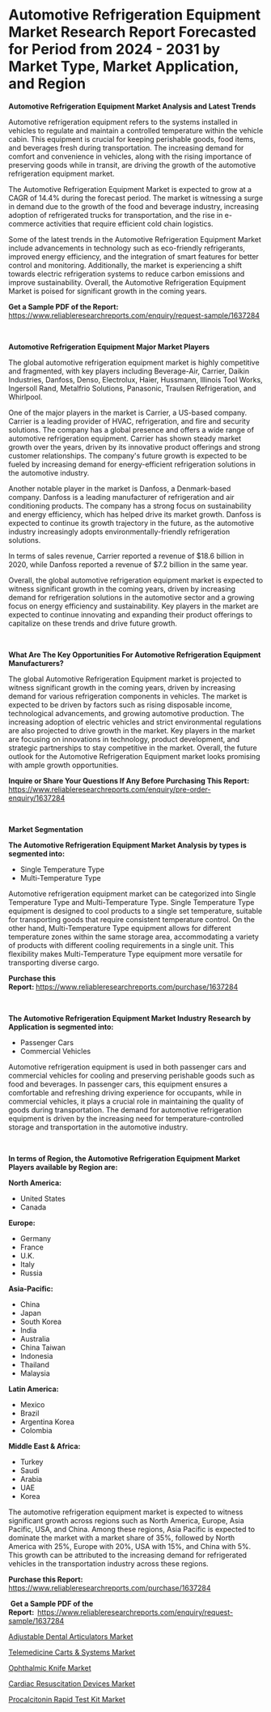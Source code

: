 <p><h1>Automotive Refrigeration Equipment Market Research Report Forecasted for Period from 2024 -  2031 by Market Type, Market Application, and Region</h1></p><p><strong>Automotive Refrigeration Equipment Market Analysis and Latest Trends</strong></p>
<p><p>Automotive refrigeration equipment refers to the systems installed in vehicles to regulate and maintain a controlled temperature within the vehicle cabin. This equipment is crucial for keeping perishable goods, food items, and beverages fresh during transportation. The increasing demand for comfort and convenience in vehicles, along with the rising importance of preserving goods while in transit, are driving the growth of the automotive refrigeration equipment market.</p><p>The Automotive Refrigeration Equipment Market is expected to grow at a CAGR of 14.4% during the forecast period. The market is witnessing a surge in demand due to the growth of the food and beverage industry, increasing adoption of refrigerated trucks for transportation, and the rise in e-commerce activities that require efficient cold chain logistics.</p><p>Some of the latest trends in the Automotive Refrigeration Equipment Market include advancements in technology such as eco-friendly refrigerants, improved energy efficiency, and the integration of smart features for better control and monitoring. Additionally, the market is experiencing a shift towards electric refrigeration systems to reduce carbon emissions and improve sustainability. Overall, the Automotive Refrigeration Equipment Market is poised for significant growth in the coming years.</p></p>
<p><strong>Get a Sample PDF of the Report:&nbsp;</strong> <a href="https://www.reliableresearchreports.com/enquiry/request-sample/1637284">https://www.reliableresearchreports.com/enquiry/request-sample/1637284</a></p>
<p>&nbsp;</p>
<p><strong>Automotive Refrigeration Equipment Major Market Players</strong></p>
<p><p>The global automotive refrigeration equipment market is highly competitive and fragmented, with key players including Beverage-Air, Carrier, Daikin Industries, Danfoss, Denso, Electrolux, Haier, Hussmann, Illinois Tool Works, Ingersoll Rand, Metalfrio Solutions, Panasonic, Traulsen Refrigeration, and Whirlpool.</p><p>One of the major players in the market is Carrier, a US-based company. Carrier is a leading provider of HVAC, refrigeration, and fire and security solutions. The company has a global presence and offers a wide range of automotive refrigeration equipment. Carrier has shown steady market growth over the years, driven by its innovative product offerings and strong customer relationships. The company's future growth is expected to be fueled by increasing demand for energy-efficient refrigeration solutions in the automotive industry.</p><p>Another notable player in the market is Danfoss, a Denmark-based company. Danfoss is a leading manufacturer of refrigeration and air conditioning products. The company has a strong focus on sustainability and energy efficiency, which has helped drive its market growth. Danfoss is expected to continue its growth trajectory in the future, as the automotive industry increasingly adopts environmentally-friendly refrigeration solutions.</p><p>In terms of sales revenue, Carrier reported a revenue of $18.6 billion in 2020, while Danfoss reported a revenue of $7.2 billion in the same year.</p><p>Overall, the global automotive refrigeration equipment market is expected to witness significant growth in the coming years, driven by increasing demand for refrigeration solutions in the automotive sector and a growing focus on energy efficiency and sustainability. Key players in the market are expected to continue innovating and expanding their product offerings to capitalize on these trends and drive future growth.</p></p>
<p>&nbsp;</p>
<p><strong>What Are The Key Opportunities For Automotive Refrigeration Equipment Manufacturers?</strong></p>
<p><p>The global Automotive Refrigeration Equipment market is projected to witness significant growth in the coming years, driven by increasing demand for various refrigeration components in vehicles. The market is expected to be driven by factors such as rising disposable income, technological advancements, and growing automotive production. The increasing adoption of electric vehicles and strict environmental regulations are also projected to drive growth in the market. Key players in the market are focusing on innovations in technology, product development, and strategic partnerships to stay competitive in the market. Overall, the future outlook for the Automotive Refrigeration Equipment market looks promising with ample growth opportunities.</p></p>
<p><strong>Inquire or Share Your Questions If Any Before Purchasing This Report:</strong> <a href="https://www.reliableresearchreports.com/enquiry/pre-order-enquiry/1637284">https://www.reliableresearchreports.com/enquiry/pre-order-enquiry/1637284</a></p>
<p>&nbsp;</p>
<p><strong>Market Segmentation</strong></p>
<p><strong>The Automotive Refrigeration Equipment Market Analysis by types is segmented into:</strong></p>
<p><ul><li>Single Temperature Type</li><li>Multi-Temperature Type</li></ul></p>
<p><p>Automotive refrigeration equipment market can be categorized into Single Temperature Type and Multi-Temperature Type. Single Temperature Type equipment is designed to cool products to a single set temperature, suitable for transporting goods that require consistent temperature control. On the other hand, Multi-Temperature Type equipment allows for different temperature zones within the same storage area, accommodating a variety of products with different cooling requirements in a single unit. This flexibility makes Multi-Temperature Type equipment more versatile for transporting diverse cargo.</p></p>
<p><strong>Purchase this Report:&nbsp;</strong><a href="https://www.reliableresearchreports.com/purchase/1637284">https://www.reliableresearchreports.com/purchase/1637284</a></p>
<p>&nbsp;</p>
<p><strong>The Automotive Refrigeration Equipment Market Industry Research by Application is segmented into:</strong></p>
<p><ul><li>Passenger Cars</li><li>Commercial Vehicles</li></ul></p>
<p><p>Automotive refrigeration equipment is used in both passenger cars and commercial vehicles for cooling and preserving perishable goods such as food and beverages. In passenger cars, this equipment ensures a comfortable and refreshing driving experience for occupants, while in commercial vehicles, it plays a crucial role in maintaining the quality of goods during transportation. The demand for automotive refrigeration equipment is driven by the increasing need for temperature-controlled storage and transportation in the automotive industry.</p></p>
<p>&nbsp;</p>
<p><strong>In terms of Region, the Automotive Refrigeration Equipment Market Players available by Region are:</strong></p>
<p>
    <p> <strong> North America: </strong>
        <ul>
            <li>United States</li>
            <li>Canada</li>
        </ul>
        </p> 
    <p> <strong> Europe: </strong>
        <ul>
            <li>Germany</li>
            <li>France</li>
            <li>U.K.</li>
            <li>Italy</li>
            <li>Russia</li>
        </ul>
        </p> 
    <p> <strong> Asia-Pacific: </strong>
        <ul>
            <li>China</li>
            <li>Japan</li>
            <li>South Korea</li>
            <li>India</li>
            <li>Australia</li>
            <li>China Taiwan</li>
            <li>Indonesia</li>
            <li>Thailand</li>
            <li>Malaysia</li>
        </ul>
        </p> 
    <p> <strong> Latin America: </strong>
        <ul>
            <li>Mexico</li>
            <li>Brazil</li>
            <li>Argentina Korea</li>
            <li>Colombia</li>
        </ul>
        </p> 
    <p> <strong> Middle East & Africa: </strong>
        <ul>
            <li>Turkey</li>
            <li>Saudi</li>
            <li>Arabia</li>
            <li>UAE</li>
            <li>Korea</li>
        </ul>
    </p>
    </p>
<p><p>The automotive refrigeration equipment market is expected to witness significant growth across regions such as North America, Europe, Asia Pacific, USA, and China. Among these regions, Asia Pacific is expected to dominate the market with a market share of 35%, followed by North America with 25%, Europe with 20%, USA with 15%, and China with 5%. This growth can be attributed to the increasing demand for refrigerated vehicles in the transportation industry across these regions.</p></p>
<p><strong>Purchase this Report: </strong><a href="https://www.reliableresearchreports.com/purchase/1637284">https://www.reliableresearchreports.com/purchase/1637284</a></p>
<p>&nbsp;<strong>Get a Sample PDF of the Report:&nbsp;&nbsp;</strong><a href="https://www.reliableresearchreports.com/enquiry/request-sample/1637284">https://www.reliableresearchreports.com/enquiry/request-sample/1637284</a></p>
<p><strong></strong></p>
<p><p><a href="https://medium.com/@waltercruz6g/adjustable-dental-articulators-market-comprehensive-assessment-by-type-application-and-geography-7a57cec827e6">Adjustable Dental Articulators Market</a></p><p><a href="https://medium.com/@yvettelesch/telemedicine-carts-amp-systems-market-report-reveals-the-latest-trends-and-growth-opportunities-fef8eab84bdb">Telemedicine Carts & Systems Market</a></p><p><a href="https://medium.com/@waltercruz6g/decoding-ophthalmic-knife-market-metrics-market-share-trends-and-growth-patterns-7c727ea46d4e">Ophthalmic Knife Market</a></p><p><a href="https://medium.com/@dexterhayes2023/cardiac-resuscitation-devices-nbsp-market-focuses-on-market-share-size-and-projected-forecast-till-734c9d09a481">Cardiac Resuscitation Devices Market</a></p><p><a href="https://medium.com/@yvettelesch/procalcitonin-rapid-test-kit-market-report-reveals-the-latest-trends-and-growth-opportunities-of-d6c1fbb14bbd">Procalcitonin Rapid Test Kit Market</a></p></p>